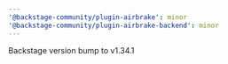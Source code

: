 ```yaml
---
'@backstage-community/plugin-airbrake': minor
'@backstage-community/plugin-airbrake-backend': minor
---
```


Backstage version bump to v1.34.1
